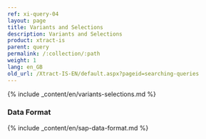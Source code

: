 ```yaml
---
ref: xi-query-04
layout: page
title: Variants and Selections
description: Variants and Selections
product: xtract-is
parent: query
permalink: /:collection/:path
weight: 1
lang: en_GB
old_url: /Xtract-IS-EN/default.aspx?pageid=searching-queries
---
```


{% include _content/en/variants-selections.md %}

### Data Format

{% include _content/en/sap-data-format.md  %}

